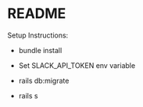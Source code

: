 # README

Setup Instructions: 

* bundle install

* Set SLACK_API_TOKEN env variable

* rails db:migrate

* rails s
